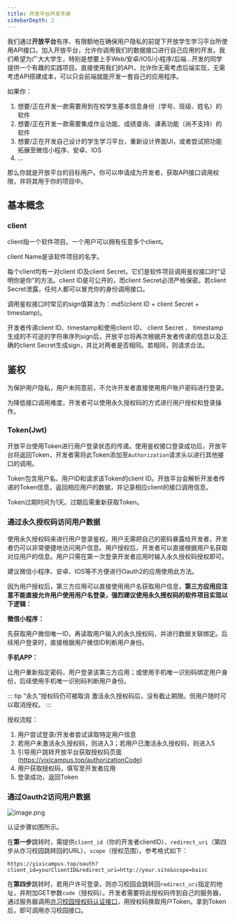 ```yaml
---
title: 开发平台开发手册
sidebarDepth: 2
---
```


我们通过**开放平台**有序、有限额地在确保用户隐私的前提下开放学生学习平台所使用API接口。加入开放平台，允许你调用我们的数据接口进行自己应用的开发。我们希望为广大大学生，特别是想要上手Web/安卓/IOS/小程序/后端...开发的同学提供一个有趣的实践项目。直接使用我们的API，允许你无需考虑后端实现，无需考虑API搭建成本，可以只会前端就能开发一套自己的应用程序。

如果你：

1. 想要/正在开发一款需要用到在校学生基本信息身份（学号、班级、姓名）的软件
2. 想要/正在开发一款需要集成作业功能、成绩查询、课表功能（尚不支持）的软件
3. 想要/正在开发自己设计的学生学习平台，重新设计界面UI，或者尝试把功能拓展至微信小程序、安卓、IOS
4. ...

那么你就是开放平台的目标用户。你可以申请成为开发者，获取API接口调用权限，并将其用于你的项目中。

## 基本概念

### client

client指一个软件项目。一个用户可以拥有任意多个client。

client Name是该软件项目的名字。

每个client均有一对client ID及client Secret。它们是软件项目调用鉴权接口时“证明你是你”的方法。client ID是可公开的，而client Secret必须严格保密。若client Secret泄露，任何人都可以冒充你的身份调用接口。

调用鉴权接口时常见的sign值算法为：md5(client ID + client Secret + timestamp)。

开发者传递client ID、timestamp和使用client ID、 client Secret 、 timestamp生成的不可逆的字符串序列sign后，开放平台将再次根据开发者传递的信息以及正确的client Secret生成sign，并比对两者是否相同。若相同，则请求合法。

## 鉴权

为保护用户隐私，用户未同意前，不允许开发者直接使用用户账户密码进行登录。

为降低接口调用难度，开发者可以使用永久授权码的方式进行用户授权和登录操作。

### Token(Jwt)

开放平台使用Token进行用户登录状态的传递。使用鉴权接口登录成功后，开放平台将返回Token，开发者需将此Token添加至`Authorization`请求头以进行其他接口的调用。

Token包含用户名、用户ID和请求该Token的client ID。开放平台会解析开发者传递的Token信息，返回相应用户的数据，并记录相应client的接口调用信息。

Token过期时间为1天。过期后需重新获取Token。

### 通过永久授权码访问用户数据

使用永久授权码来进行用户登录鉴权，用户无需把自己的密码暴露给开发者，开发者仍可以非常便捷地访问用户信息。用户授权后，开发者可以直接根据用户名获取对应用户的信息。用户只需在第一次登录开发者应用时输入永久授权码授权即可。

建议微信小程序、安卓、IOS等不方便进行Oauth2的应用使用此方法。

因为用户授权后，第三方应用可以直接使用用户名获取用户信息，**第三方应用应注意不能直接允许用户使用用户名登录，强烈建议使用永久授权码的软件项目实现以下逻辑：**

**微信小程序：**

先获取用户微信唯一ID，再读取用户输入的永久授权码，并进行数据关联绑定。后续用户登录时，直接根据用户微信ID判断用户身份。

**手机APP：**

让用户重新指定密码，用户登录该第三方应用；或使用手机唯一识别码绑定用户身份，后续使用手机唯一识别码判断用户身份。

::: tip “永久”授权码仍可被取消
激活永久授权码后，没有截止期限。但用户随时可以取消授权。
:::

授权流程：

1. 用户尝试登录/开发者尝试读取特定用户信息
2. 若用户未激活永久授权码，则进入3；若用户已激活永久授权码，则进入5
3. 引导用户跳转开放平台获取授权码页面(https://yixicampus.top/authorizationCode)
4. 用户获取授权码，填写至开发者应用
5. 登录成功，返回Token

### 通过Oauth2访问用户数据

![image.png](https://ufilecdn.shadowfish0.top/shadowimagehost/2021/07/13/37132b89063d1.png)

认证步骤如图所示。

在**第一步**跳转时，需提供`client_id`（你的开发者clientID）、`redirect_uri`（第四步从亦习校园跳转回的URL）、`scope`（授权范围）。参考格式如下：

```
https://yixicampus.top/oauth?client_id=yourClientID&redirect_uri=http://your.site&scope=baisc
```

在**第四步**跳转时，若用户许可登录，则亦习校园会跳转回`redirect_uri`指定的地址，并附加GET参数`code`（授权码）。开发者需要将此授权码传到自己的服务器，通过服务器调用[亦习校园授权码认证接口](http://doc.open.yixicampus.top/#/2.x/Oauth%E6%8E%88%E6%9D%83/getTokenUsingPOST)，用授权码换取用户Token。拿到Token后，即可调用亦习校园接口。






